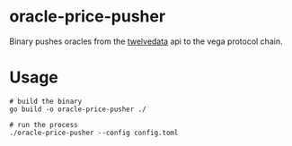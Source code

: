 # oracle-price-pusher

Binary pushes oracles from the [twelvedata](https://twelvedata.com) api to the vega protocol chain.

# Usage

```shell
# build the binary
go build -o oracle-price-pusher ./

# run the process
./oracle-price-pusher --config config.toml
```